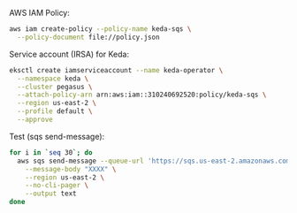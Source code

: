 AWS IAM Policy:

```sh
aws iam create-policy --policy-name keda-sqs \
  --policy-document file://policy.json
```

Service account (IRSA) for Keda:

```sh
eksctl create iamserviceaccount --name keda-operator \
  --namespace keda \
  --cluster pegasus \
  --attach-policy-arn arn:aws:iam::310240692520:policy/keda-sqs \
  --region us-east-2 \
  --profile default \
  --approve
```

Test (sqs send-message):

```sh
for i in `seq 30`; do
  aws sqs send-message --queue-url 'https://sqs.us-east-2.amazonaws.com/310240692520/keda-queue' \
    --message-body "XXXX" \
    --region us-east-2 \
    --no-cli-pager \
    --output text
done
```
